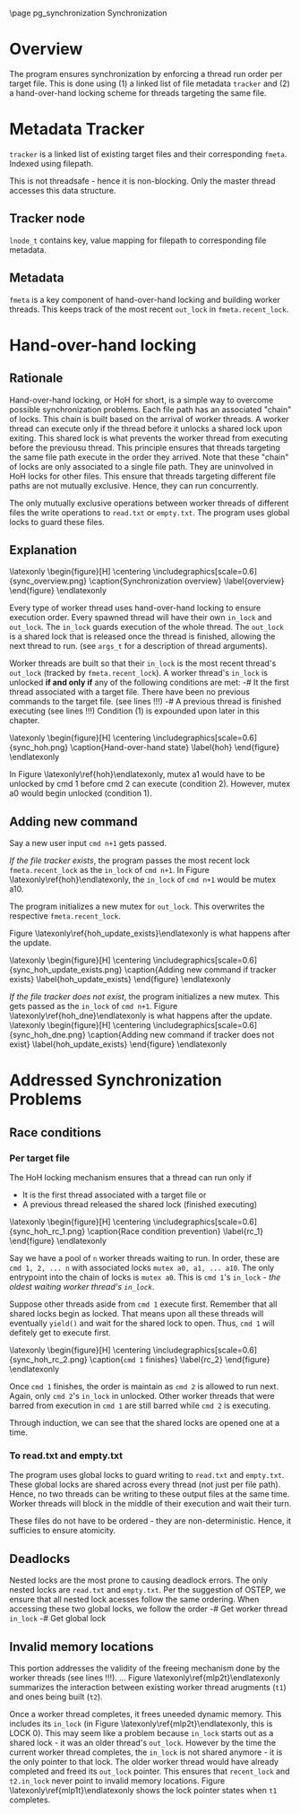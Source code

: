 \page pg_synchronization Synchronization

# Overview
The program ensures synchronization by enforcing a thread run order per target file. This is done using (1) a linked list of file metadata `tracker` and (2) a hand-over-hand locking scheme for threads targeting the same file.

# Metadata Tracker
`tracker` is a linked list of existing target files and their corresponding `fmeta`. Indexed using filepath.

This is not threadsafe - hence it is non-blocking. Only the master thread accesses this data structure.

## Tracker node
`lnode_t` contains key, value mapping for filepath to corresponding file metadata.

## Metadata
`fmeta` is a key component of hand-over-hand locking and building worker threads. This keeps track of the most recent `out_lock` in `fmeta.recent_lock`.

# Hand-over-hand locking
## Rationale
Hand-over-hand locking, or HoH for short, is a simple way to overcome possible synchronization problems. Each file path has an associated "chain" of locks. This chain is built based on the arrival of worker threads. A worker thread can execute only if the thread before it unlocks a shared lock upon exiting. This shared lock is what prevents the worker thread from executing before the previousu thread. This principle ensures that threads targeting the same file path execute in the order they arrived.
Note that these "chain" of locks are only associated to a single file path. They are uninvolved in HoH locks for other files. This ensure that threads targeting different file paths are not mutually exclusive. Hence, they can run concurrently.

The only mutually exclusive operations between worker threads of different files the write operations to `read.txt` or `empty.txt`. The program uses global locks to guard these files.

## Explanation

\latexonly
\begin{figure}[H]
    \centering
	\includegraphics[scale=0.6]{sync_overview.png}
	\caption{Synchronization overview}
	\label{overview}
\end{figure}
\endlatexonly

Every type of worker thread uses hand-over-hand locking to ensure execution order. Every spawned thread will have their own `in_lock` and `out_lock`. The `in_lock` guards execution of the whole thread. The `out_lock` is a shared lock that is released once the thread is finished, allowing the next thread to run. (see `args_t` for a description of thread arguments).

Worker threads are built so that their `in_lock` is the most recent thread's `out_lock` (tracked by `fmeta.recent_lock`). A worker thread's `in_lock` is unlocked **if and only if** any of the following conditions are met:
 -# It the first thread associated with a target file. There have been no previous commands to the target file. (see lines !!!)
 -# A previous thread is finished executing (see lines !!!)
Condition (1) is expounded upon later in this chapter.

\latexonly
\begin{figure}[H]
    \centering
	\includegraphics[scale=0.6]{sync_hoh.png}
	\caption{Hand-over-hand state}
	\label{hoh}
\end{figure}
\endlatexonly


In Figure \latexonly\ref{hoh}\endlatexonly, mutex a1 would have to be unlocked by cmd 1 before cmd 2 can execute (condition 2). However, mutex a0 would begin unlocked (condition 1).

## Adding new command
Say a new user input `cmd n+1` gets passed. 

*If the file tracker exists*, the program passes the most recent lock `fmeta.recent_lock` as the `in_lock` of `cmd n+1`. In Figure \latexonly\ref{hoh}\endlatexonly, the `in_lock` of `cmd n+1` would be mutex a10.

The program initializes a new mutex for `out_lock`. This overwrites the respective `fmeta.recent_lock`.

Figure \latexonly\ref{hoh_update_exists}\endlatexonly is what happens after the update.

\latexonly
\begin{figure}[H]
    \centering
	\includegraphics[scale=0.6]{sync_hoh_update_exists.png}
	\caption{Adding new command if tracker exists}
	\label{hoh_update_exists}
\end{figure}
\endlatexonly

*If the file tracker does not exist*, the program initializes a new mutex. This gets passed as the `in_lock` of `cmd n+1`. Figure \latexonly\ref{hoh_dne}\endlatexonly is what happens after the update.
\latexonly
\begin{figure}[H]
    \centering
	\includegraphics[scale=0.6]{sync_hoh_dne.png}
	\caption{Adding new command if tracker does not exist}
	\label{hoh_update_exists}
\end{figure}
\endlatexonly


# Addressed Synchronization Problems

## Race conditions
### Per target file
The HoH locking mechanism ensures that a thread can run only if
 - It is the first thread associated with a target file or
 - A previous thread released the shared lock (finished executing)

\latexonly
\begin{figure}[H]
    \centering
	\includegraphics[scale=0.6]{sync_hoh_rc_1.png}
	\caption{Race condition prevention}
	\label{rc_1}
\end{figure}
\endlatexonly


Say we have a pool of `n` worker threads waiting to run. In order, these are `cmd 1, 2, ... n` with associated locks `mutex a0, a1, ... a10`. The only entrypoint into the chain of locks is `mutex a0`. This is `cmd 1`'s `in_lock` - *the oldest waiting worker thread's `in_lock`*.

Suppose other threads aside from `cmd 1` execute first. Remember that all shared locks begin as locked. That means upon all these threads will eventually `yield()` and wait for the shared lock to open. Thus, `cmd 1` will defitely get to execute first.

\latexonly
\begin{figure}[H]
    \centering
	\includegraphics[scale=0.6]{sync_hoh_rc_2.png}
	\caption{`cmd 1` finishes}
	\label{rc_2}
\end{figure}
\endlatexonly


Once `cmd 1` finishes, the order is maintain as `cmd 2` is allowed to run next. Again, only `cmd 2`'s `in_lock` in unlocked. Other worker threads that were barred from execution in `cmd 1` are still barred while `cmd 2` is executing.

Through induction, we can see that the shared locks are opened one at a time.

### To read.txt and empty.txt
The program uses global locks to guard writing to `read.txt` and `empty.txt`. These global locks are shared across every thread (not just per file path). Hence, no two threads can be writing to these output files at the same time. Worker threads will block in the middle of their execution and wait their turn.

These files do not have to be ordered - they are non-deterministic. Hence, it sufficies to ensure atomicity.

## Deadlocks
Nested locks are the most prone to causing deadlock errors. The only nested locks are `read.txt` and `empty.txt`. Per the suggestion of OSTEP, we ensure that all nested lock acesses follow the same ordering. When accessing these two global locks, we follow the order
 -# Get worker thread `in_lock`
 -# Get global lock

## Invalid memory locations
This portion addresses the validity of the freeing mechanism done by the worker threads (see lines !!!). ... Figure \latexonly\ref{mlp2t}\endlatexonly summarizes the interaction between existing worker thread arugments (`t1`) and ones being built (`t2`).

Once a worker thread completes, it frees uneeded dynamic memory. This includes its `in_lock` (in Figure \latexonly\ref{mlp2t}\endlatexonly, this is LOCK 0). This may seem like a problem because `in_lock` starts out as a shared lock - it was an older thread's `out_lock`. However by the time the current worker thread completes, the `in_lock` is not shared anymore - it is the only pointer to that lock. The older worker thread would have already completed and freed its `out_lock` pointer. This ensures that `recent_lock` and `t2.in_lock` never point to invalid memory locations. Figure \latexonly\ref{mlp1t}\endlatexonly shows the lock pointer states when `t1` completes.
